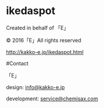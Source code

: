 # ikedaspot

Created in behalf of 「E」

© 2016「E」All rights reserved

http://kakko-e.jp/ikedaspot.html


#Contact

「E」

design: info@kakko-e.jp

development: service@chemisax.com